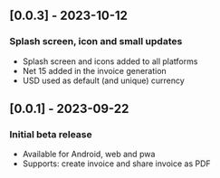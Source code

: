 ## [0.0.3] - 2023-10-12

### Splash screen, icon and small updates

- Splash screen and icons added to all platforms
- Net 15 added in the invoice generation
- USD used as default (and unique) currency


## [0.0.1] - 2023-09-22

### Initial beta release

- Available for Android, web and pwa
- Supports: create invoice and share invoice as PDF
